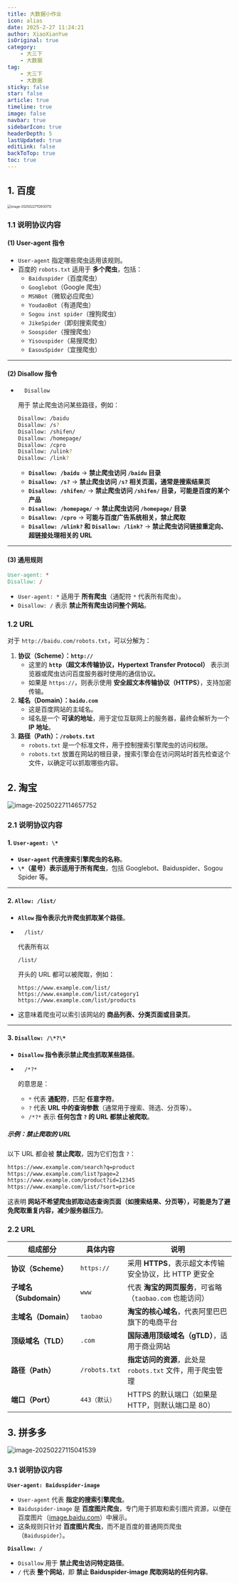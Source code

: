 ```yaml
---
title: 大数据小作业
icon: alias
date: 2025-2-27 11:24:21
author: XiaoXianYue
isOriginal: true
category: 
    - 大三下
    - 大数据
tag:
    - 大三下
    - 大数据
sticky: false
star: false
article: true
timeline: true
image: false
navbar: true
sidebarIcon: true
headerDepth: 5
lastUpdated: true
editLink: false
backToTop: true
toc: true
---
```


## 1. 百度

<img src="./s_ass.assets/image-20250227112630712.png" alt="image-20250227112630712" style="zoom:50%;" />

### 1.1 说明协议内容

#### **(1) User-agent 指令**

- `User-agent` 指定哪些爬虫适用该规则。
- 百度的 `robots.txt` 适用于 **多个爬虫**，包括：
    - `Baiduspider`（百度爬虫）
    - `Googlebot`（Google 爬虫）
    - `MSNBot`（微软必应爬虫）
    - `YoudaoBot`（有道爬虫）
    - `Sogou inst spider`（搜狗爬虫）
    - `JikeSpider`（即刻搜索爬虫）
    - `Soospider`（搜搜爬虫）
    - `Yisouspider`（易搜爬虫）
    - `EasouSpider`（宜搜爬虫）

------

#### **(2) Disallow 指令**

- ```
    Disallow
    ```

     用于 禁止爬虫访问某些路径，例如：

    ```bash
    Disallow: /baidu
    Disallow: /s?
    Disallow: /shifen/
    Disallow: /homepage/
    Disallow: /cpro
    Disallow: /ulink?
    Disallow: /link?
    ```

    - **`Disallow: /baidu`**
        → **禁止爬虫访问 `/baidu` 目录**
    - **`Disallow: /s?`**
        → **禁止爬虫访问 `/s?` 相关页面，通常是搜索结果页**
    - **`Disallow: /shifen/`**
        → **禁止爬虫访问 `/shifen/` 目录，可能是百度的某个产品**
    - **`Disallow: /homepage/`**
        → **禁止爬虫访问 `/homepage/` 目录**
    - **`Disallow: /cpro`**
        → **可能与百度广告系统相关，禁止爬取**
    - **`Disallow: /ulink?` 和 `Disallow: /link?`**
        → **禁止爬虫访问链接重定向、超链接处理相关的 URL**

------

#### **(3) 通用规则**

```makefile
User-agent: *
Disallow: /
```

- `User-agent: *` 适用于 **所有爬虫**（通配符 `*` 代表所有爬虫）。
- `Disallow: /` 表示 **禁止所有爬虫访问整个网站**。



### 1.2 URL

对于 `http://baidu.com/robots.txt`，可以分解为：

1. **协议（Scheme）：`http://`**
    - 这里的 **`http`（超文本传输协议，Hypertext Transfer Protocol）** 表示浏览器或爬虫访问百度服务器时使用的通信协议。
    - 如果是 `https://`，则表示使用 **安全超文本传输协议（HTTPS）**，支持加密传输。
2. **域名（Domain）：`baidu.com`**
    - 这是百度网站的主域名。
    - 域名是一个 **可读的地址**，用于定位互联网上的服务器，最终会解析为一个 **IP 地址**。
3. **路径（Path）：`/robots.txt`**
    - `robots.txt` 是一个标准文件，用于控制搜索引擎爬虫的访问权限。
    - `robots.txt` 放置在网站的根目录，搜索引擎会在访问网站时首先检查这个文件，以确定可以抓取哪些内容。



## 2. 淘宝

![image-20250227114657752](./s_ass.assets/image-20250227114657752.png)

### 2.1 说明协议内容

#### **1. `User-agent: \*`**

- **`User-agent` 代表搜索引擎爬虫的名称**。
- **`\*`（星号）表示适用于所有爬虫**，包括 Googlebot、Baiduspider、Sogou Spider 等。

------

#### **2. `Allow: /list/`**

- **`Allow` 指令表示允许爬虫抓取某个路径**。

- ```
    /list/
    ```

     代表所有以 

    ```
    /list/
    ```

     开头的 URL 都可以被爬取，例如：

    ```arduino
    https://www.example.com/list/
    https://www.example.com/list/category1
    https://www.example.com/list/products
    ```

- 这意味着爬虫可以索引该网站的 **商品列表、分类页面或目录页**。

------

#### **3. `Disallow: /\*?\*`**

- **`Disallow` 指令表示禁止爬虫抓取某些路径**。

- ```
    /*?*
    ```

     的意思是：

    - `*` 代表 **通配符**，匹配 **任意字符**。
    - `?` 代表 **URL 中的查询参数**（通常用于搜索、筛选、分页等）。
    - `/*?*` 表示 **任何包含 `?` 的 URL 都禁止被爬取**。

##### **示例：禁止爬取的 URL**

以下 URL 都会被 **禁止爬取**，因为它们包含 `?`：

```bash
https://www.example.com/search?q=product
https://www.example.com/list?page=2
https://www.example.com/product?id=12345
https://www.example.com/list/?sort=price
```

这表明 **网站不希望爬虫抓取动态查询页面（如搜索结果、分页等），可能是为了避免爬取重复内容，减少服务器压力**。



### 2.2 URL

| 组成部分                | 具体内容      | 说明                                                       |
| ----------------------- | ------------- | ---------------------------------------------------------- |
| **协议（Scheme）**      | `https://`    | 采用 **HTTPS**，表示超文本传输安全协议，比 HTTP 更安全     |
| **子域名（Subdomain）** | `www`         | 代表 **淘宝的网页服务**，可省略（`taobao.com` 也能访问）   |
| **主域名（Domain）**    | `taobao`      | **淘宝的核心域名**，代表阿里巴巴旗下的电商平台             |
| **顶级域名（TLD）**     | `.com`        | **国际通用顶级域名（gTLD）**，适用于商业网站               |
| **路径（Path）**        | `/robots.txt` | **指定访问的资源**，此处是 `robots.txt` 文件，用于爬虫管理 |
| **端口（Port）**        | `443（默认）` | HTTPS 的默认端口（如果是 HTTP，则默认端口是 80）           |





## 3. 拼多多

![image-20250227115041539](./s_ass.assets/image-20250227115041539.png)

### 3.1 说明协议内容

**`User-agent: Baiduspider-image`**

- `User-agent` 代表 **指定的搜索引擎爬虫**。
- `Baiduspider-image` 是 **百度图片爬虫**，专门用于抓取和索引图片资源，以便在百度图片（[image.baidu.com](https://image.baidu.com)）中展示。
- 这条规则只针对 **百度图片爬虫**，而不是百度的普通网页爬虫（`Baiduspider`）。

**`Disallow: /`**

- `Disallow` 用于 **禁止爬虫访问特定路径**。
- `/` 代表 **整个网站**，即 **禁止 Baiduspider-image 爬取网站的任何内容**。